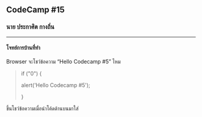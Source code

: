 ## CodeCamp #15

### นาย ประกาศิต กางถิ่น

---

#### โจทย์การบ้านที่ทำ

Browser จะโชว์ข้อความ “Hello Codecamp #5” ไหม

> if ("0") {
>
> alert('Hello Codecamp #5');
>
> }

ขึ้นโชว์ข้อความเมื่อนำโค้ดด้านบนมาใส่
